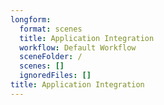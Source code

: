 ```yaml
---
longform:
  format: scenes
  title: Application Integration
  workflow: Default Workflow
  sceneFolder: /
  scenes: []
  ignoredFiles: []
title: Application Integration
---
```

